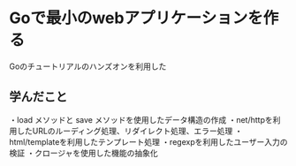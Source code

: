 # Goで最小のwebアプリケーションを作る

Goのチュートリアルのハンズオンを利用した

## 学んだこと
・load メソッドと save メソッドを使用したデータ構造の作成
・net/httpを利用したURLのルーディング処理、リダイレクト処理、エラー処理
・html/templateを利用したテンプレート処理
・regexpを利用したユーザー入力の検証
・クロージャを使用した機能の抽象化

